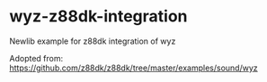 # wyz-z88dk-integration
Newlib example for z88dk integration of wyz

Adopted from:
https://github.com/z88dk/z88dk/tree/master/examples/sound/wyz
